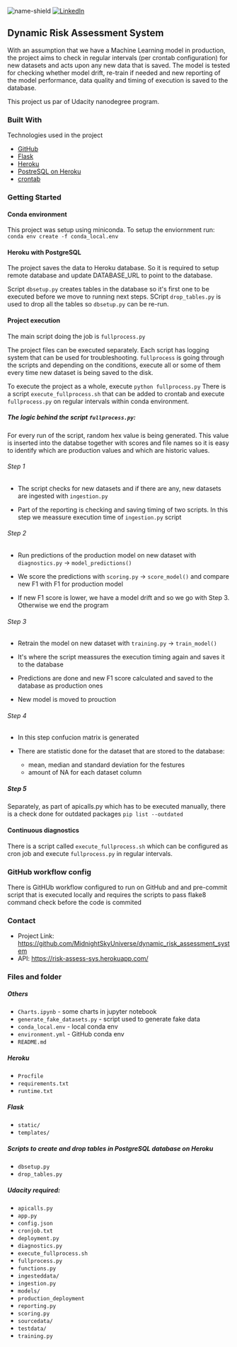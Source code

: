 ![name-shield]
[![LinkedIn][linkedin-shield]][linkedin-url]

## Dynamic Risk Assessment System
With an assumption that we have a Machine Learning model in production, the project
aims to check in regular intervals (per crontab configuration) for new datasets
and acts upon any new data that is saved. 
The model is tested for checking whether model drift, re-train if needed 
and new reporting of the model performance, data quality and timing of execution 
is saved to the database.

This project us par of Udacity nanodegree program.


### Built With
Technologies used in the project
* [GitHub](github.com)
* [Flask](https://flask.palletsprojects.com/en/2.0.x/)
* [Heroku](https://heroku.com)
* [PostreSQL on Heroku](https://www.postgresql.org/)
* [crontab](https://man7.org/linux/man-pages/man5/crontab.5.html)


### Getting Started

#### Conda environment
This project was setup using miniconda. To setup the enviornment run:
```conda env create -f conda_local.env```

#### Heroku with PostgreSQL
The project saves the data to Heroku database. So it is required to setup remote 
database and update DATABASE_URL to point to the database.

Script `dbsetup.py` creates tables in the database so it's first one to be executed before
we move to running next steps.
SCript `drop_tables.py` is used to drop all the tables so `dbsetup.py` can be re-run.

#### Project execution

The main script doing the job is `fullprocess.py`

The project files can be executed separately. Each script has logging system that can be used 
for troubleshooting. `fullprocess` is going through the scripts and depending on the conditions,
execute all or some of them every time new dataset is being saved to the disk.

To execute the project as a whole, execute `python fullprocess.py`
There is a script `execute_fullprocess.sh` that can be added to crontab 
and execute `fullprocess.py` on regular intervals within conda environment.


##### The logic behind the script `fullprocess.py`:

For every run of the script, random hex value is being generated. This value is inserted into 
the databse together with scores and file names so it is easy to identify
which are production values and which are historic values.


###### Step 1 
- The script checks for new datasets and if there are any, new datasets are ingested 
with `ingestion.py`

- Part of the reporting is checking and saving timing of two scripts. In this step we meassure
execution time of `ingestion.py` script


###### Step 2 
- Run predictions of the production model on new dataset with `diagnostics.py` -> `model_predictions()`

- We score the predictions with `scoring.py` -> `score_model()` and compare new F1 with F1 for 
production model

- If new F1 score is lower, we have a model drift and so we go with Step 3. 
Otherwise we end the program


###### Step 3
- Retrain the model on new dataset with `training.py` -> `train_model()`

- It's where the script meassures the execution timing again and saves it to the database  

- Predictions are done and new F1 score calculated and saved to the database as production ones

- New model is moved to prouction


###### Step 4

- In this step confucion matrix is generated

- There are statistic done for the dataset that are stored to the database:
	- mean, median and standard deviation for the festures
	- amount of NA for each dataset column
	
##### Step 5
Separately, as part of apicalls.py which has to be executed manually, there is a check done
for outdated packages `pip list --outdated`



#### Continuous diagnostics

There is a script called `execute_fullprocess.sh` which can be configured as cron job
and execute `fullprocess.py` in regular intervals.


### GitHub workflow config
There is GitHUb workflow configured to run on GitHub and and pre-commit script
that is executed locally and requires the scripts to pass flake8 command check
before the code is commited

### Contact
- Project Link: https://github.com/MidnightSkyUniverse/dynamic_risk_assessment_system
- API: https://risk-assess-sys.herokuapp.com/


### Files and folder

##### Others
* `Charts.ipynb` - some charts in jupyter notebook
* `generate_fake_datasets.py` - script used to generate fake data
* `conda_local.env` - local conda env
* `environment.yml` - GitHub conda env
* `README.md`

##### Heroku
* `Procfile`
* `requirements.txt`
* `runtime.txt`

##### Flask
* `static/`
* `templates/`


##### Scripts to create and drop tables in PostgreSQL database on Heroku
* `dbsetup.py`
* `drop_tables.py`


##### Udacity required:
* `apicalls.py`
* `app.py`
* `config.json`
* `cronjob.txt`
* `deployment.py`
* `diagnostics.py`
* `execute_fullprocess.sh`
* `fullprocess.py`
* `functions.py`
* `ingesteddata/`
* `ingestion.py`
* `models/`
* `production_deployment`
* `reporting.py`
* `scoring.py`
* `sourcedata/`
* `testdata/`
* `training.py`


<!-- MARKDOWN LINKS & IMAGES -->
<!-- https://www.markdownguide.org/basic-syntax/#reference-style-links -->
[name-shield]: https://img.shields.io/badge/Author-Ali%20Binkowska-blueviolet?style=for-the-badge
[linkedin-shield]: https://img.shields.io/badge/-LinkedIn-black.svg?style=for-the-badge&logo=linkedin&colorB=555
[linkedin-url]: https://linkedin.com/in/alibinkowska
